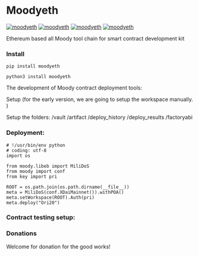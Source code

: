 # Moodyeth

[![moodyeth](https://img.shields.io/pypi/v/moodyeth?style=plastic)](https://pypi.org/project/moodyeth/)
[![moodyeth](https://img.shields.io/pypi/pyversions/moodyeth.svg)](https://pypi.org/project/moodyeth/)
[![moodyeth](https://api.travis-ci.com/tokenchain/moodyeth.svg?branch=master)](https://pypi.org/project/moodyeth/)
[![moodyeth](https://img.shields.io/github/issues/tokenchain/moodyeth.svg)](https://pypi.org/project/moodyeth/)


Ethereum based all Moody tool chain for smart contract development kit

### Install

`pip install moodyeth`

`python3 install moodyeth`


The development of Moody contract deployment tools:

Setup (for the early version, we are going to setup the workspace manually. )

Setup the folders:
 /vault
 /artifact
 /deploy_history
 /deploy_results
 /factoryabi


### Deployment:

```
# !/usr/bin/env python
# coding: utf-8
import os

from moody.libeb import MiliDoS
from moody import conf
from key import pri

ROOT = os.path.join(os.path.dirname(__file__))
meta = MiliDoS(conf.XDaiMainnet()).withPOA()
meta.setWorkspace(ROOT).Auth(pri)
meta.deploy("Ori20")

```

### Contract testing setup:



### Donations

Welcome for donation for the good works!